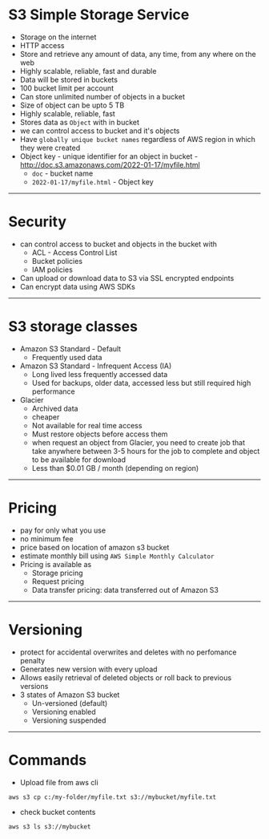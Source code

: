 # S3 Simple Storage Service
* Storage on the internet
* HTTP access
* Store and retrieve any amount of data, any time, from any where on the web
* Highly scalable, reliable, fast and durable
* Data will be stored in buckets
* 100 bucket limit per account
* Can store unlimited number of objects in a bucket
* Size of object can be upto 5 TB
* Highly scalable, reliable, fast
* Stores data as `Object` with in bucket
* we can control access to bucket and it's objects
* Have `globally unique bucket names` regardless of AWS region in which they were created
* Object key - unique identifier for an object in bucket - http://doc.s3.amazonaws.com/2022-01-17/myfile.html
	* `doc` - bucket name
	* `2022-01-17/myfile.html` - Object key
------
# Security
* can control access to bucket and objects in the bucket with
	* ACL - Access Control List
	* Bucket policies
	* IAM policies
* Can upload or download data to S3 via SSL encrypted endpoints
* Can encrypt data using AWS SDKs
------
# S3 storage classes
* Amazon S3 Standard - Default
	* Frequently used data
* Amazon S3 Standard - Infrequent Access (IA)
	* Long lived less frequently accessed data
	* Used for backups, older data, accessed less but still required high performance
* Glacier
	* Archived data
	* cheaper
	* Not available for real time access
	* Must restore objects before access them
	* when request an object from Glacier, you need to create job that take anywhere between 3-5 hours for the job to complete and object to be available for download
	* Less than $0.01 GB / month (depending on region)
------
# Pricing
* pay for only what you use
* no minimum fee
* price based on location of amazon s3 bucket
* estimate monthly bill using `AWS Simple Monthly Calculator`
* Pricing is available as
	* Storage pricing
	* Request pricing
	* Data transfer pricing: data transferred out of Amazon S3
------
# Versioning
* protect for accidental overwrites and deletes with no perfomance penalty
* Generates new version with every upload
* Allows easily retrieval of deleted objects or roll back to previous versions
* 3 states of Amazon S3 bucket
	* Un-versioned (default)
	* Versioning enabled
	* Versioning suspended
------
# Commands
* Upload file from aws cli
```
aws s3 cp c:/my-folder/myfile.txt s3://mybucket/myfile.txt
```
* check bucket contents
```
aws s3 ls s3://mybucket
```